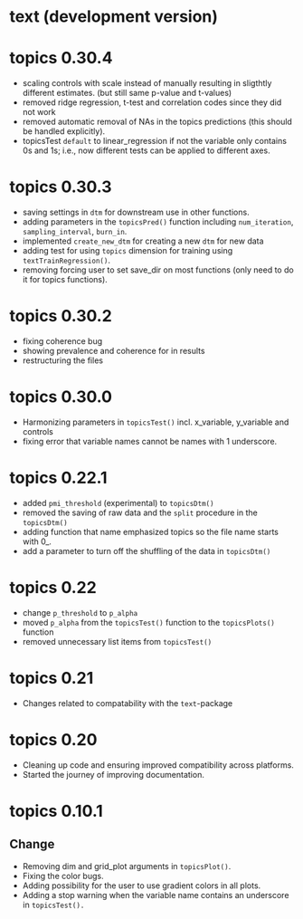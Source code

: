 # text (development version)


<!-- README.md is generated from README.Rmd. Please edit that file -->
# topics 0.30.4
- scaling controls with scale instead of manually resulting in sligthtly different estimates. (but still same p-value and t-values)
- removed ridge regression, t-test and correlation codes since they did not work
- removed automatic removal of NAs in the topics predictions (this should be handled explicitly).
- topicsTest `default` to linear_regression if not the variable only contains 0s and 1s; i.e., now different tests can be applied to different axes. 

# topics 0.30.3
- saving settings in `dtm` for downstream use in other functions.
- adding parameters in the `topicsPred()` function including `num_iteration`, `sampling_interval`, `burn_in`.
- implemented `create_new_dtm` for creating a new `dtm` for new data 
- adding test for using `topics` dimension for training using `textTrainRegression()`. 
- removing forcing user to set save_dir on most functions (only need to do it for topics functions).

# topics 0.30.2
- fixing coherence bug
- showing prevalence and coherence for in results
- restructuring the files

# topics 0.30.0
- Harmonizing parameters in `topicsTest()` incl. x_variable, y_variable and controls
- fixing error that variable names cannot be names with 1 underscore.

# topics 0.22.1
- added `pmi_threshold` (experimental) to `topicsDtm()`
- removed the saving of raw data and the `split` procedure in the `topicsDtm()`
- adding function that name emphasized topics so the file name starts with 0_.
- add a parameter to turn off the shuffling of the data in `topicsDtm()` 

# topics 0.22
- change `p_threshold` to `p_alpha`
- moved `p_alpha` from the `topicsTest()` function to the `topicsPlots()` function
- removed unnecessary list items from `topicsTest()`

# topics 0.21
- Changes related to compatability with the `text`-package

# topics 0.20

- Cleaning up code and ensuring improved compatibility across platforms. 
- Started the journey of improving documentation.

# topics 0.10.1

## Change
- Removing dim and grid_plot arguments in `topicsPlot()`.
- Fixing the color bugs.
- Adding possibility for the user to use gradient colors in all plots.
- Adding a stop warning when the variable name contains an underscore in `topicsTest().`





